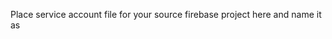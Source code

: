 Place service account file for your source firebase project here and name it as 
<!-- 
FileName: <project_id>-service-account.json 
-->